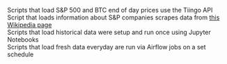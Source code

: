 Scripts that load S&P 500 and BTC end of day prices use the Tiingo API<br>
Script that loads information about S&P companies scrapes data from [this Wikipedia page](https://en.wikipedia.org/wiki/List_of_S%26P_500_companies)<br>
Scripts that load historical data were setup and run once using Jupyter Notebooks<br>
Scripts that load fresh data everyday are run via Airflow jobs on a set schedule
